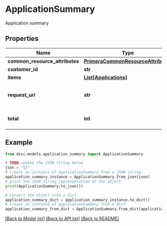 # ApplicationSummary

Application summary

## Properties

Name | Type | Description | Notes
------------ | ------------- | ------------- | -------------
**common_resource_attributes** | [**PrimeraCommonResourceAttributes**](PrimeraCommonResourceAttributes.md) |  | [optional] 
**customer_id** | **str** | customerId | [optional] 
**items** | [**List[Applications]**](Applications.md) |  | [optional] 
**request_uri** | **str** | requestUri for detailed storage object | [optional] 
**total** | **int** | Number of node Cards. | [optional] 

## Example

```python
from dscc.models.application_summary import ApplicationSummary

# TODO update the JSON string below
json = "{}"
# create an instance of ApplicationSummary from a JSON string
application_summary_instance = ApplicationSummary.from_json(json)
# print the JSON string representation of the object
print(ApplicationSummary.to_json())

# convert the object into a dict
application_summary_dict = application_summary_instance.to_dict()
# create an instance of ApplicationSummary from a dict
application_summary_from_dict = ApplicationSummary.from_dict(application_summary_dict)
```
[[Back to Model list]](../README.md#documentation-for-models) [[Back to API list]](../README.md#documentation-for-api-endpoints) [[Back to README]](../README.md)


